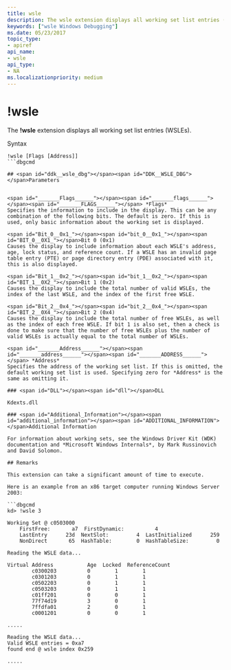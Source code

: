 ```yaml
---
title: wsle
description: The wsle extension displays all working set list entries (WSLEs).
keywords: ["wsle Windows Debugging"]
ms.date: 05/23/2017
topic_type:
- apiref
api_name:
- wsle
api_type:
- NA
ms.localizationpriority: medium
---
```


# !wsle


The **!wsle** extension displays all working set list entries (WSLEs).

Syntax

```dbgcmd
!wsle [Flags [Address]] 
```dbgcmd

## <span id="ddk__wsle_dbg"></span><span id="DDK__WSLE_DBG"></span>Parameters


<span id="_______Flags______"></span><span id="_______flags______"></span><span id="_______FLAGS______"></span> *Flags*   
Specifies the information to include in the display. This can be any combination of the following bits. The default is zero. If this is used, only basic information about the working set is displayed.

<span id="Bit_0__0x1_"></span><span id="bit_0__0x1_"></span><span id="BIT_0__0X1_"></span>Bit 0 (0x1)  
Causes the display to include information about each WSLE's address, age, lock status, and reference count. If a WSLE has an invalid page table entry (PTE) or page directory entry (PDE) associated with it, this is also displayed.

<span id="Bit_1__0x2_"></span><span id="bit_1__0x2_"></span><span id="BIT_1__0X2_"></span>Bit 1 (0x2)  
Causes the display to include the total number of valid WSLEs, the index of the last WSLE, and the index of the first free WSLE.

<span id="Bit_2__0x4_"></span><span id="bit_2__0x4_"></span><span id="BIT_2__0X4_"></span>Bit 2 (0x4)  
Causes the display to include the total number of free WSLEs, as well as the index of each free WSLE. If bit 1 is also set, then a check is done to make sure that the number of free WSLEs plus the number of valid WSLEs is actually equal to the total number of WSLEs.

<span id="_______Address______"></span><span id="_______address______"></span><span id="_______ADDRESS______"></span> *Address*   
Specifies the address of the working set list. If this is omitted, the default working set list is used. Specifying zero for *Address* is the same as omitting it.

### <span id="DLL"></span><span id="dll"></span>DLL

Kdexts.dll

### <span id="Additional_Information"></span><span id="additional_information"></span><span id="ADDITIONAL_INFORMATION"></span>Additional Information

For information about working sets, see the Windows Driver Kit (WDK) documentation and *Microsoft Windows Internals*, by Mark Russinovich and David Solomon.

## Remarks

This extension can take a significant amount of time to execute.

Here is an example from an x86 target computer running Windows Server 2003:

```dbgcmd
kd> !wsle 3

Working Set @ c0503000
    FirstFree:       a7  FirstDynamic:          4
    LastEntry      23d  NextSlot:         4  LastInitialized      259
    NonDirect       65  HashTable:        0  HashTableSize:         0

Reading the WSLE data...

Virtual Address           Age  Locked  ReferenceCount
        c0300203          0        1        1
        c0301203          0        1        1
        c0502203          0        1        1
        c0503203          0        1        1
        c01ff201          0        0        1
        77f74d19          3        0        1
        7ffdfa01          2        0        1
        c0001201          0        0        1

.....

Reading the WSLE data...
Valid WSLE entries = 0xa7
found end @ wsle index 0x259

.....
```

 

 





